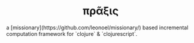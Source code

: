 <h1 align="center">πρᾶξις</h1>
a [missionary](https://github.com/leonoel/missionary/) based incremental computation framework for `clojure` & `clojurescript`.
